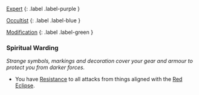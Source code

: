 
[Expert](Game/Progress#Expert)
{: .label .label-purple }

[Occultist](Game/Occultist)
{: .label .label-blue }

[Modification](Game/Progress#Modification)
{: .label .label-green }
### Spiritual Warding
*Strange symbols, markings and decoration cover your gear and armour to protect you from darker forces.*
* You have [Resistance](Game/Core/Armour#Weakness%20and%20Resistance) to all attacks from things aligned with the [Red Eclipse](Game/Hostile-Groups#Red%20Eclipse).


